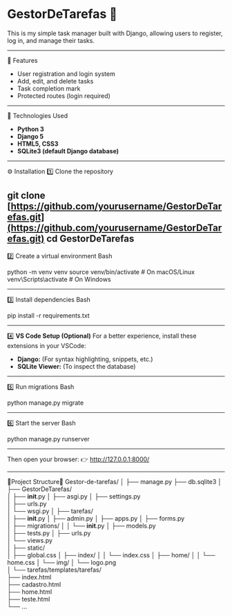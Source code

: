 # GestorDeTarefas 🐸

This is my simple task manager built with Django, allowing users to register, log in, and manage their tasks.

----------------------------------------

🐸 Features
- User registration and login system  
- Add, edit, and delete tasks  
- Task completion mark
- Protected routes (login required)
  
----------------------------------------

🐸 Technologies Used
- **Python 3**
- **Django 5**
- **HTML5, CSS3**
- **SQLite3 (default Django database)**

----------------------------------------

⚙️ Installation
1️⃣ Clone the repository

git clone [https://github.com/yourusername/GestorDeTarefas.git](https://github.com/yourusername/GestorDeTarefas.git)
cd GestorDeTarefas
----------------------------------------

2️⃣ Create a virtual environment
Bash

python -m venv venv
source venv/bin/activate # On macOS/Linux
venv\Scripts\activate # On Windows

----------------------------------------

3️⃣ Install dependencies
Bash

pip install -r requirements.txt

----------------------------------------

4️⃣ **VS Code Setup (Optional)**
For a better experience, install these extensions in your VSCode:
* **Django:** (For syntax highlighting, snippets, etc.)
* **SQLite Viewer:** (To inspect the database)

----------------------------------------

5️⃣ Run migrations
Bash

python manage.py migrate

----------------------------------------

6️⃣ Start the server
Bash

python manage.py runserver

----------------------------------------

Then open your browser:
👉 http://127.0.0.1:8000/

----------------------------------------
🐸Project Structure🐸
 Gestor-de-tarefas/
│
├── manage.py
├── db.sqlite3
│
├── GestorDeTarefas/                
│   ├── __init__.py
│   ├── asgi.py
│   ├── settings.py                 
│   ├── urls.py                    
│   └── wsgi.py
│
├── tarefas/                       
│   ├── __init__.py
│   ├── admin.py
│   ├── apps.py
│   ├── forms.py                   
│   ├── migrations/
│   │   └── __init__.py
│   ├── models.py                 
│   ├── tests.py
│   ├── urls.py                     
│   └── views.py                   
│
├── static/                       
│   ├── global.css
│   ├── index/
│   │   └── index.css
│   ├── home/
│   │   └── home.css
│   └── img/
│       └── logo.png                 
│
└── tarefas/templates/tarefas/      
    ├── index.html                
    ├── cadastro.html             
    ├── home.html                 
    ├── teste.html                 
    └── ...                         
